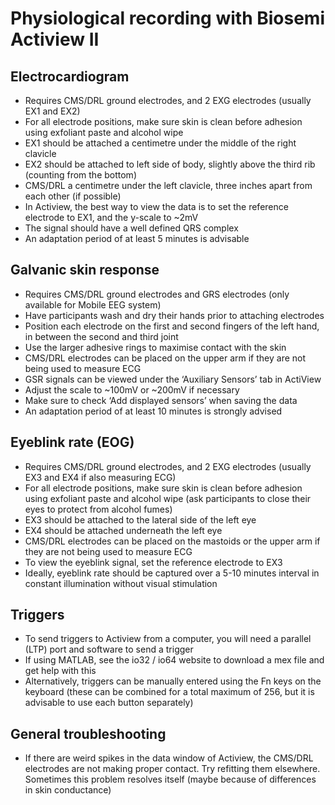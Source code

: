 # Physiological recording with Biosemi Actiview II

## Electrocardiogram
- Requires CMS/DRL ground electrodes, and 2 EXG electrodes (usually EX1 and EX2)
- For all electrode positions, make sure skin is clean before adhesion using exfoliant paste and alcohol wipe
- EX1 should be attached a centimetre under the middle of the right clavicle
- EX2 should be attached to left side of body, slightly above the third rib (counting from the bottom)
- CMS/DRL a centimetre under the left clavicle, three inches apart from each other (if possible)
- In Actiview, the best way to view the data is to set the reference electrode to EX1, and the y-scale to ~2mV
- The signal should have a well defined QRS complex
- An adaptation period of at least 5 minutes is advisable

## Galvanic skin response
- Requires CMS/DRL ground electrodes and GRS electrodes (only available for Mobile EEG system)
- Have participants wash and dry their hands prior to attaching electrodes
- Position each electrode on the first and second fingers of the left hand, in between the second and third joint
- Use the larger adhesive rings to maximise contact with the skin
- CMS/DRL electrodes can be placed on the upper arm if they are not being used to measure ECG
- GSR signals can be viewed under the ‘Auxiliary Sensors’ tab in ActiView
- Adjust the scale to ~100mV or ~200mV if necessary 
- Make sure to check ‘Add displayed sensors’ when saving the data
- An adaptation period of at least 10 minutes is strongly advised

## Eyeblink rate (EOG)
- Requires CMS/DRL ground electrodes, and 2 EXG electrodes (usually EX3 and EX4 if also measuring ECG)
- For all electrode positions, make sure skin is clean before adhesion using exfoliant paste and alcohol wipe (ask participants to close their eyes to protect from alcohol fumes)
- EX3 should be attached to the lateral side of the left eye
- EX4 should be attached underneath the left eye
- CMS/DRL electrodes can be placed on the mastoids or the upper arm if they are not being used to measure ECG
- To view the eyeblink signal, set the reference electrode to EX3
- Ideally, eyeblink rate should be captured over a 5-10 minutes interval in constant illumination without visual stimulation

## Triggers
- To send triggers to Actiview from a computer, you will need a parallel (LTP) port and software to send a trigger
- If using MATLAB, see the io32 / io64 website to download a mex file and get help with this
- Alternatively, triggers can be manually entered using the Fn keys on the keyboard (these can be combined for a total maximum of 256, but it is advisable to use each button separately)

## General troubleshooting
- If there are weird spikes in the data window of Actiview, the CMS/DRL electrodes are not making proper contact. Try refitting them elsewhere. Sometimes this problem resolves itself (maybe because of differences in skin conductance)
